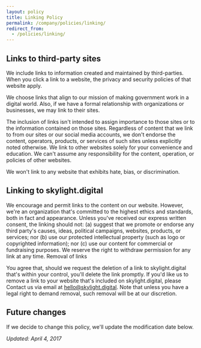 ```yaml
---
layout: policy
title: Linking Policy
permalink: /company/policies/linking/
redirect_from:
  - /policies/linking/
---
```


## Links to third-party sites

We include links to information created and maintained by third-parties. When you click a link to a website, the privacy and security policies of that website apply.

We choose links that align to our mission of making government work in a digital world. Also, if we have a formal relationship with organizations or businesses, we may link to their sites.

The inclusion of links isn't intended to assign importance to those sites or to the information contained on those sites. Regardless of content that we link to from our sites or our social media accounts, we don't endorse the content, operators, products, or services of such sites unless explicitly noted otherwise. We link to other websites solely for your convenience and education. We can't assume any responsibility for the content, operation, or policies of other websites.

We won't link to any website that exhibits hate, bias, or discrimination.

## Linking to skylight.digital

We encourage and permit links to the content on our website. However, we're an organization that's committed to the highest ethics and standards, both in fact and appearance. Unless you've received our express written consent, the linking should not: (a) suggest that we promote or endorse any third party's causes, ideas, political campaigns, websites, products, or services; nor (b) use our protected intellectual property (such as logo or copyrighted information); nor (c) use our content for commercial or fundraising purposes. We reserve the right to withdraw permission for any link at any time.
Removal of links

You agree that, should we request the deletion of a link to skylight.digital that's within your control, you'll delete the link promptly. If you'd like us to remove a link to your website that's included on skylight.digital, please Contact us via email at <a href="mailto:hello@skylight.digital">hello@skylight.digital</a>. Note that unless you have a legal right to demand removal, such removal will be at our discretion.

## Future changes

If we decide to change this policy, we'll update the modification date below.

<em>Updated: April 4, 2017</em>
